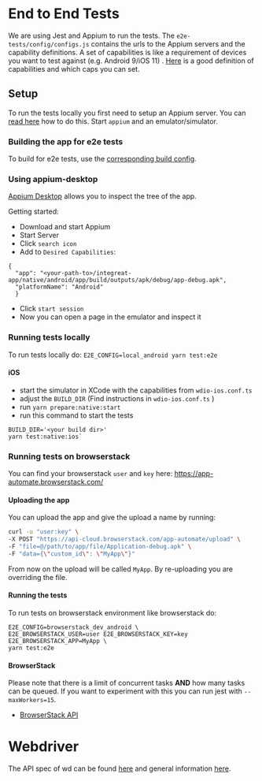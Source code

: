 # End to End Tests

We are using Jest and Appium to run the tests.
The `e2e-tests/config/configs.js` contains the urls to the Appium servers and the capability definitions. A set of
capabilities is like a requirement of devices you want to test against (e.g. Android 9/iOS 11)
. [Here](https://www.browserstack.com/app-automate/capabilities) is a good definition of capabilities and which caps you
can set.

## Setup

To run the tests locally you first need to setup an Appium server. You
can [read here](https://github.com/appium/appium/blob/master/docs/en/about-appium/getting-started.md) how to do this.
Start `appium` and an emulator/simulator.

### Building the app for e2e tests

To build for e2e tests, use the [corresponding build config](../../build-configs/integreat-e2e).

### Using appium-desktop

[Appium Desktop](https://github.com/appium/appium-desktop) allows you to inspect the tree of the app.

Getting started:

- Download and start Appium
- Start Server
- Click `search icon`
- Add to `Desired Capabilities`:

```
{
  "app": "<your-path-to>/integreat-app/native/android/app/build/outputs/apk/debug/app-debug.apk",
  "platformName": "Android"
  }
```

- Click `start session`
- Now you can open a page in the emulator and inspect it

### Running tests locally

To run tests locally do: `E2E_CONFIG=local_android yarn test:e2e`

#### iOS

- start the simulator in XCode with the capabilities from `wdio-ios.conf.ts`
- adjust the `BUILD_DIR` (Find instructions in `wdio-ios.conf.ts` )
- run `yarn prepare:native:start`
- run this command to start the tests

```
BUILD_DIR='<your build dir>'
yarn test:native:ios`
```

### Running tests on browserstack

You can find your browserstack `user` and `key` here: https://app-automate.browserstack.com/

#### Uploading the app

You can upload the app and give the upload a name by running:

```bash
curl -u "user:key" \
-X POST "https://api-cloud.browserstack.com/app-automate/upload" \
-F "file=@/path/to/app/file/Application-debug.apk" \
-F "data={\"custom_id\": \"MyApp\"}"
```

From now on the upload will be called `MyApp`. By re-uploading you are overriding the file.

#### Running the tests

To run tests on browserstack environment like browserstack do:

```
E2E_CONFIG=browserstack_dev_android \
E2E_BROWSERSTACK_USER=user E2E_BROWSERSTACK_KEY=key E2E_BROWSERSTACK_APP=MyApp \
yarn test:e2e
```

#### BrowserStack

Please note that there is a limit of concurrent tasks **AND** how many tasks can be queued. If you want to experiment
with this you can run jest with `--maxWorkers=15`.

- [BrowserStack API](https://www.browserstack.com/app-automate/rest-api)

# Webdriver

The API spec of wd can be found [here](https://github.com/admc/wd/blob/master/doc/api.md) and general
information [here](https://github.com/admc/wd).
